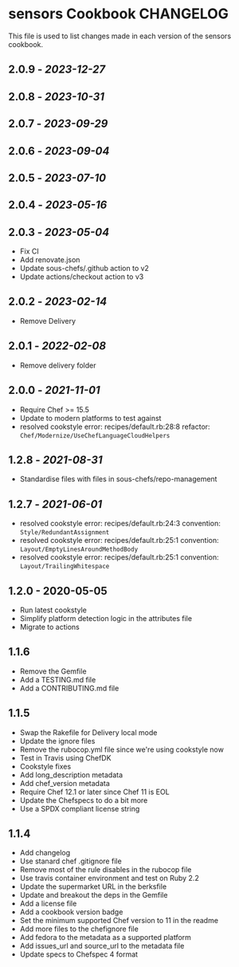# sensors Cookbook CHANGELOG

This file is used to list changes made in each version of the sensors cookbook.

## 2.0.9 - *2023-12-27*

## 2.0.8 - *2023-10-31*

## 2.0.7 - *2023-09-29*

## 2.0.6 - *2023-09-04*

## 2.0.5 - *2023-07-10*

## 2.0.4 - *2023-05-16*

## 2.0.3 - *2023-05-04*

- Fix CI
- Add renovate.json
- Update sous-chefs/.github action to v2
- Update actions/checkout action to v3

## 2.0.2 - *2023-02-14*

- Remove Delivery

## 2.0.1 - *2022-02-08*

- Remove delivery folder

## 2.0.0 - *2021-11-01*

- Require Chef >= 15.5
- Update to modern platforms to test against
- resolved cookstyle error: recipes/default.rb:28:8 refactor: `Chef/Modernize/UseChefLanguageCloudHelpers`

## 1.2.8 - *2021-08-31*

- Standardise files with files in sous-chefs/repo-management

## 1.2.7 - *2021-06-01*

- resolved cookstyle error: recipes/default.rb:24:3 convention: `Style/RedundantAssignment`
- resolved cookstyle error: recipes/default.rb:25:1 convention: `Layout/EmptyLinesAroundMethodBody`
- resolved cookstyle error: recipes/default.rb:25:1 convention: `Layout/TrailingWhitespace`

## 1.2.0 - 2020-05-05

- Run latest cookstyle
- Simplify platform detection logic in the attributes file
- Migrate to actions

## 1.1.6

- Remove the Gemfile
- Add a TESTING.md file
- Add a CONTRIBUTING.md file

## 1.1.5

- Swap the Rakefile for Delivery local mode
- Update the ignore files
- Remove the rubocop.yml file since we're using cookstyle now
- Test in Travis using ChefDK
- Cookstyle fixes
- Add long_description metadata
- Add chef_version metadata
- Require Chef 12.1 or later since Chef 11 is EOL
- Update the Chefspecs to do a bit more
- Use a SPDX compliant license string

## 1.1.4

- Add changelog
- Use stanard chef .gitignore file
- Remove most of the rule disables in the rubocop file
- Use travis container environment and test on Ruby 2.2
- Update the supermarket URL in the berksfile
- Update and breakout the deps in the Gemfile
- Add a license file
- Add a cookbook version badge
- Set the minimum supported Chef version to 11 in the readme
- Add more files to the chefignore file
- Add fedora to the metadata as a supported platform
- Add issues_url and source_url to the metadata file
- Update specs to Chefspec 4 format
